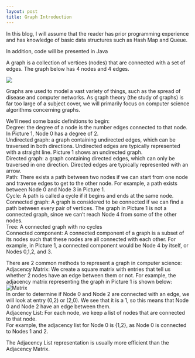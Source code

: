 ```yaml
---
layout: post
title: Graph Introduction
---
```

In this blog, I will assume that the reader has prior programming experience and has knowledge of basic data structures such as Hash Map and Queue. 

In addition, code will be presented in Java

A graph is a collection of vertices (nodes) that are connected with a set of edges. The graph below has 4 nodes and 4 edges.

![](https://www.draw.io/?state=%7B%22ids%22:%5B%221kvOjHBzcZS-dCMbBgQLNckdd8NGuSig9%22%5D,%22action%22:%22open%22,%22userId%22:%22116944374999485493175%22%7D#G1kvOjHBzcZS-dCMbBgQLNckdd8NGuSig9)

Graphs are used to model a vast variety of things, such as the spread of disease and computer networks. As graph theory (the study of graphs) is far too large of a subject cover, we will primarily focus on computer science algorithms concerning graphs.

We’ll need some basic definitions to begin:  
Degree: the degree of a node is the number edges connected to that node. In Picture 1, Node 0 has a degree of 2.  
Undirected graph: a graph containing undirected edges, which can be traversed in both directions. Undirected edges are typically represented with a straight line. Picture 1 shows an undirected graph.  
Directed graph: a graph containing directed edges, which can only be traversed in one direction. Directed edges are typically represented with an arrow.  
Path: There exists a path between two nodes if we can start from one node and traverse edges to get to the other node. For example, a path exists between Node 0 and Node 3 in Picture 1.  
Cycle: A path is called a cycle if it begins and ends at the same node.  
Connected graph: A graph is considered to be connected if we can find a path between every pair of vertices. The graph in Picture 1 is not a connected graph, since we can’t reach Node 4 from some of the other nodes.  
Tree: A connected graph with no cycles  
Connected component: A connected component of a graph is a subset of its nodes such that these nodes are all connected with each other. For example, in Picture 1, a connected component would be Node 4 by itself, or Nodes 0,1,2, and 3.

There are 2 common methods to represent a graph in computer science:  
Adjacency Matrix: We create a square matrix with entries that tell us whether 2 nodes have an edge between them or not. For example, the adjacency matrix representing the graph in Picture 1 is shown below:   
![Matrix](https://github.com/GeneralDucky/GeneralDucky.github.io/tree/master/images/Capture.png)  
In order to determine if Node 0 and Node 2 are connected with an edge, we will look at entry (0,2) or (2,0). We see that it is a 1, so this means that Node 0 and Node 2 have an edge between them.  
Adjacency List: For each node, we keep a list of nodes that are connected to that node.  
For example, the adjacency list for Node 0 is {1,2}, as Node 0 is connected to Nodes 1 and 2.

The Adjacency List representation is usually more efficient than the Adjacency Matrix. 
